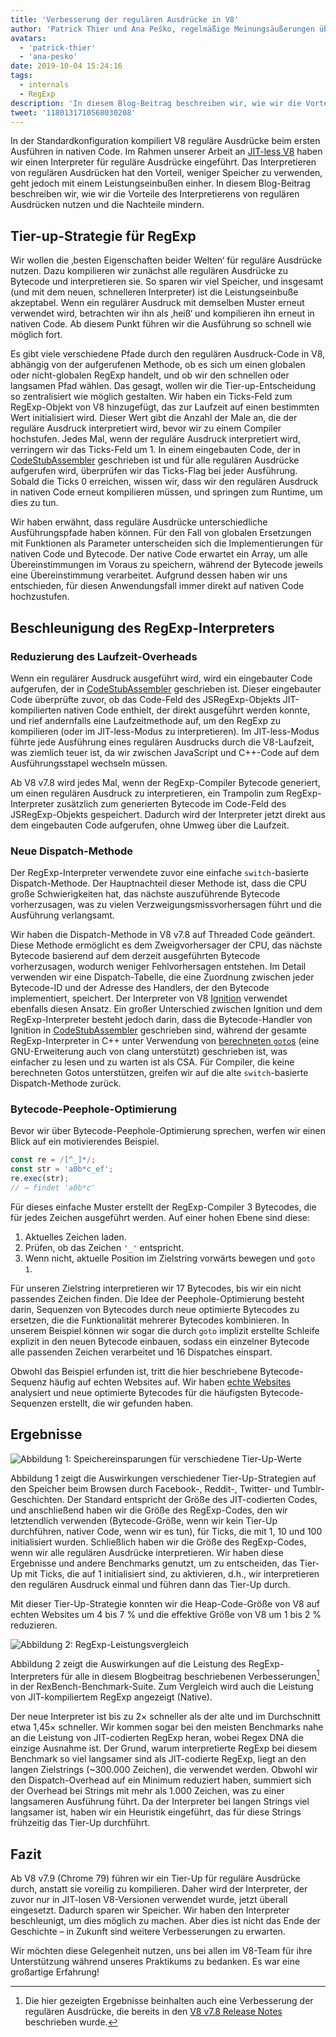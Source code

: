 ```yaml
---
title: 'Verbesserung der regulären Ausdrücke in V8'
author: 'Patrick Thier und Ana Peško, regelmäßige Meinungsäußerungen über reguläre Ausdrücke'
avatars:
  - 'patrick-thier'
  - 'ana-pesko'
date: 2019-10-04 15:24:16
tags:
  - internals
  - RegExp
description: 'In diesem Blog-Beitrag beschreiben wir, wie wir die Vorteile der Interpretation von regulären Ausdrücken nutzen und gleichzeitig die Nachteile mindern.'
tweet: '1180131710568030208'
---
```

In der Standardkonfiguration kompiliert V8 reguläre Ausdrücke beim ersten Ausführen in nativen Code. Im Rahmen unserer Arbeit an [JIT-less V8](/blog/jitless) haben wir einen Interpreter für reguläre Ausdrücke eingeführt. Das Interpretieren von regulären Ausdrücken hat den Vorteil, weniger Speicher zu verwenden, geht jedoch mit einem Leistungseinbußen einher. In diesem Blog-Beitrag beschreiben wir, wie wir die Vorteile des Interpretierens von regulären Ausdrücken nutzen und die Nachteile mindern.

<!--truncate-->
## Tier-up-Strategie für RegExp

Wir wollen die ‚besten Eigenschaften beider Welten‘ für reguläre Ausdrücke nutzen. Dazu kompilieren wir zunächst alle regulären Ausdrücke zu Bytecode und interpretieren sie. So sparen wir viel Speicher, und insgesamt (und mit dem neuen, schnelleren Interpreter) ist die Leistungseinbuße akzeptabel. Wenn ein regulärer Ausdruck mit demselben Muster erneut verwendet wird, betrachten wir ihn als ‚heiß‘ und kompilieren ihn erneut in nativen Code. Ab diesem Punkt führen wir die Ausführung so schnell wie möglich fort.

Es gibt viele verschiedene Pfade durch den regulären Ausdruck-Code in V8, abhängig von der aufgerufenen Methode, ob es sich um einen globalen oder nicht-globalen RegExp handelt, und ob wir den schnellen oder langsamen Pfad wählen. Das gesagt, wollen wir die Tier-up-Entscheidung so zentralisiert wie möglich gestalten. Wir haben ein Ticks-Feld zum RegExp-Objekt von V8 hinzugefügt, das zur Laufzeit auf einen bestimmten Wert initialisiert wird. Dieser Wert gibt die Anzahl der Male an, die der reguläre Ausdruck interpretiert wird, bevor wir zu einem Compiler hochstufen. Jedes Mal, wenn der reguläre Ausdruck interpretiert wird, verringern wir das Ticks-Feld um 1. In einem eingebauten Code, der in [CodeStubAssembler](/blog/csa) geschrieben ist und für alle regulären Ausdrücke aufgerufen wird, überprüfen wir das Ticks-Flag bei jeder Ausführung. Sobald die Ticks 0 erreichen, wissen wir, dass wir den regulären Ausdruck in nativen Code erneut kompilieren müssen, und springen zum Runtime, um dies zu tun.

Wir haben erwähnt, dass reguläre Ausdrücke unterschiedliche Ausführungspfade haben können. Für den Fall von globalen Ersetzungen mit Funktionen als Parameter unterscheiden sich die Implementierungen für nativen Code und Bytecode. Der native Code erwartet ein Array, um alle Übereinstimmungen im Voraus zu speichern, während der Bytecode jeweils eine Übereinstimmung verarbeitet. Aufgrund dessen haben wir uns entschieden, für diesen Anwendungsfall immer direkt auf nativen Code hochzustufen.

## Beschleunigung des RegExp-Interpreters

### Reduzierung des Laufzeit-Overheads

Wenn ein regulärer Ausdruck ausgeführt wird, wird ein eingebauter Code aufgerufen, der in [CodeStubAssembler](/blog/csa) geschrieben ist. Dieser eingebauter Code überprüfte zuvor, ob das Code-Feld des JSRegExp-Objekts JIT-kompilierten nativen Code enthielt, der direkt ausgeführt werden konnte, und rief andernfalls eine Laufzeitmethode auf, um den RegExp zu kompilieren (oder im JIT-less-Modus zu interpretieren). Im JIT-less-Modus führte jede Ausführung eines regulären Ausdrucks durch die V8-Laufzeit, was ziemlich teuer ist, da wir zwischen JavaScript und C++-Code auf dem Ausführungsstapel wechseln müssen.

Ab V8 v7.8 wird jedes Mal, wenn der RegExp-Compiler Bytecode generiert, um einen regulären Ausdruck zu interpretieren, ein Trampolin zum RegExp-Interpreter zusätzlich zum generierten Bytecode im Code-Feld des JSRegExp-Objekts gespeichert. Dadurch wird der Interpreter jetzt direkt aus dem eingebauten Code aufgerufen, ohne Umweg über die Laufzeit.

### Neue Dispatch-Methode

Der RegExp-Interpreter verwendete zuvor eine einfache `switch`-basierte Dispatch-Methode. Der Hauptnachteil dieser Methode ist, dass die CPU große Schwierigkeiten hat, das nächste auszuführende Bytecode vorherzusagen, was zu vielen Verzweigungsmissvorhersagen führt und die Ausführung verlangsamt.

Wir haben die Dispatch-Methode in V8 v7.8 auf Threaded Code geändert. Diese Methode ermöglicht es dem Zweigvorhersager der CPU, das nächste Bytecode basierend auf dem derzeit ausgeführten Bytecode vorherzusagen, wodurch weniger Fehlvorhersagen entstehen. Im Detail verwenden wir eine Dispatch-Tabelle, die eine Zuordnung zwischen jeder Bytecode-ID und der Adresse des Handlers, der den Bytecode implementiert, speichert. Der Interpreter von V8 [Ignition](/docs/ignition) verwendet ebenfalls diesen Ansatz. Ein großer Unterschied zwischen Ignition und dem RegExp-Interpreter besteht jedoch darin, dass die Bytecode-Handler von Ignition in [CodeStubAssembler](/blog/csa) geschrieben sind, während der gesamte RegExp-Interpreter in C++ unter Verwendung von [berechneten `goto`s](https://gcc.gnu.org/onlinedocs/gcc/Labels-as-Values.html) (eine GNU-Erweiterung auch von clang unterstützt) geschrieben ist, was einfacher zu lesen und zu warten ist als CSA. Für Compiler, die keine berechneten Gotos unterstützen, greifen wir auf die alte `switch`-basierte Dispatch-Methode zurück.

### Bytecode-Peephole-Optimierung

Bevor wir über Bytecode-Peephole-Optimierung sprechen, werfen wir einen Blick auf ein motivierendes Beispiel.

```js
const re = /[^_]*/;
const str = 'a0b*c_ef';
re.exec(str);
// → findet 'a0b*c'
```

Für dieses einfache Muster erstellt der RegExp-Compiler 3 Bytecodes, die für jedes Zeichen ausgeführt werden. Auf einer hohen Ebene sind diese:

1. Aktuelles Zeichen laden.
1. Prüfen, ob das Zeichen `'_'` entspricht.
1. Wenn nicht, aktuelle Position im Zielstring vorwärts bewegen und `goto 1`.

Für unseren Zielstring interpretieren wir 17 Bytecodes, bis wir ein nicht passendes Zeichen finden. Die Idee der Peephole-Optimierung besteht darin, Sequenzen von Bytecodes durch neue optimierte Bytecodes zu ersetzen, die die Funktionalität mehrerer Bytecodes kombinieren. In unserem Beispiel können wir sogar die durch `goto` implizit erstellte Schleife explizit in den neuen Bytecode einbauen, sodass ein einzelner Bytecode alle passenden Zeichen verarbeitet und 16 Dispatches einspart.

Obwohl das Beispiel erfunden ist, tritt die hier beschriebene Bytecode-Sequenz häufig auf echten Websites auf. Wir haben [echte Websites](/blog/real-world-performance) analysiert und neue optimierte Bytecodes für die häufigsten Bytecode-Sequenzen erstellt, die wir gefunden haben.

## Ergebnisse

![Abbildung 1: Speichereinsparungen für verschiedene Tier-Up-Werte](/_img/regexp-tier-up/results-memory.svg)

Abbildung 1 zeigt die Auswirkungen verschiedener Tier-Up-Strategien auf den Speicher beim Browsen durch Facebook-, Reddit-, Twitter- und Tumblr-Geschichten. Der Standard entspricht der Größe des JIT-codierten Codes, und anschließend haben wir die Größe des RegExp-Codes, den wir letztendlich verwenden (Bytecode-Größe, wenn wir kein Tier-Up durchführen, nativer Code, wenn wir es tun), für Ticks, die mit 1, 10 und 100 initialisiert wurden. Schließlich haben wir die Größe des RegExp-Codes, wenn wir alle regulären Ausdrücke interpretieren. Wir haben diese Ergebnisse und andere Benchmarks genutzt, um zu entscheiden, das Tier-Up mit Ticks, die auf 1 initialisiert sind, zu aktivieren, d.h., wir interpretieren den regulären Ausdruck einmal und führen dann das Tier-Up durch.

Mit dieser Tier-Up-Strategie konnten wir die Heap-Code-Größe von V8 auf echten Websites um 4 bis 7 % und die effektive Größe von V8 um 1 bis 2 % reduzieren.

![Abbildung 2: RegExp-Leistungsvergleich](/_img/regexp-tier-up/results-speed.svg)

Abbildung 2 zeigt die Auswirkungen auf die Leistung des RegExp-Interpreters für alle in diesem Blogbeitrag beschriebenen Verbesserungen[^strict-bounds] in der RexBench-Benchmark-Suite. Zum Vergleich wird auch die Leistung von JIT-kompiliertem RegExp angezeigt (Native).

[^strict-bounds]: Die hier gezeigten Ergebnisse beinhalten auch eine Verbesserung der regulären Ausdrücke, die bereits in den [V8 v7.8 Release Notes](/blog/v8-release-78#faster-regexp-match-failures) beschrieben wurde.

Der neue Interpreter ist bis zu 2× schneller als der alte und im Durchschnitt etwa 1,45× schneller. Wir kommen sogar bei den meisten Benchmarks nahe an die Leistung von JIT-codierten RegExp heran, wobei Regex DNA die einzige Ausnahme ist. Der Grund, warum interpretierte RegExp bei diesem Benchmark so viel langsamer sind als JIT-codierte RegExp, liegt an den langen Zielstrings (~300.000 Zeichen), die verwendet werden. Obwohl wir den Dispatch-Overhead auf ein Minimum reduziert haben, summiert sich der Overhead bei Strings mit mehr als 1.000 Zeichen, was zu einer langsameren Ausführung führt. Da der Interpreter bei langen Strings viel langsamer ist, haben wir ein Heuristik eingeführt, das für diese Strings frühzeitig das Tier-Up durchführt.

## Fazit

Ab V8 v7.9 (Chrome 79) führen wir ein Tier-Up für reguläre Ausdrücke durch, anstatt sie voreilig zu kompilieren. Daher wird der Interpreter, der zuvor nur in JIT-losen V8-Versionen verwendet wurde, jetzt überall eingesetzt. Dadurch sparen wir Speicher. Wir haben den Interpreter beschleunigt, um dies möglich zu machen. Aber dies ist nicht das Ende der Geschichte – in Zukunft sind weitere Verbesserungen zu erwarten.

Wir möchten diese Gelegenheit nutzen, uns bei allen im V8-Team für ihre Unterstützung während unseres Praktikums zu bedanken. Es war eine großartige Erfahrung!
